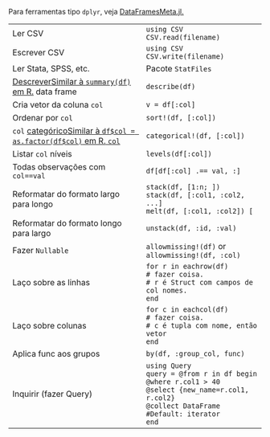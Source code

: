 Para ferramentas tipo `dplyr`, veja
[DataFramesMeta.jl.](https://github.com/JuliaStats/DataFramesMeta.jl)

|                                                                                                         |                                                                                                                                                                   |
| ------------------------------------------------------------------------------------------------------- | ----------------------------------------------------------------------------------------------------------------------------------------------------------------- |
| Ler CSV                                                                                                | `using CSV`<br>`CSV.read(filename)`                                                                                                                               |
| Escrever CSV                                                                                               | `using CSV`<br>`CSV.write(filename)`                                                                                                                              |
| Ler Stata, SPSS, etc.                                                                                  | Pacote `StatFiles`                                                                                                                                                |
| <a class="tooltip" href="#">Descrever<span>Similar à `summary(df)` em R.</span></a> data frame          | `describe(df)`                                                                                                                                                    |
| Cria vetor da coluna `col`                                                                             | `v = df[:col]`                                                                                                                                                    |
| Ordenar por `col`                                                                                           | `sort!(df, [:col])`                                                                                                                                               |
| `col` <a class="tooltip" href="#">categórico<span>Similar à `df$col = as.factor(df$col)` em R.</span> `col` | `categorical!(df, [:col])`                                                                                                                                        |
| Listar `col` níveis                                                                                       | `levels(df[:col])`                                                                                                                                                |
| Todas observações com `col==val`                                                                        | `df[df[:col] .== val, :]`                                                                                                                                         |
| Reformatar do formato largo para longo                                                                        | `stack(df, [1:n; ])`<br>`stack(df, [:col1, :col2, ...]`<br>`melt(df, [:col1, :col2]) [`                                                                           |
| Reformatar do formato longo para largo                                                                        | `unstack(df, :id, :val)`                                                                                                                                          |
| Fazer `Nullable`                                                                                         | `allowmissing!(df)` or `allowmissing!(df, :col)`                                                                                                                  |
| Laço sobre as linhas                                                                                           | `for r in eachrow(df)`<br>`# fazer coisa.`<br>`# r é Struct com campos de col nomes.`<br>`end`                                                                     |
| Laço sobre colunas                                                                                       | `for c in eachcol(df)`<br>`# fazer coisa.`<br>`# c é tupla com nome, então vetor`<br>`end`                                                                         |
| Aplica func aos grupos                                                                                    | `by(df, :group_col, func)`                                                                                                                                        |
| Inquirir (fazer Query)                                                                                                   | `using Query`<br>`query = @from r in df begin`<br>`@where r.col1 > 40`<br>`@select {new_name=r.col1, r.col2}`<br>`@collect DataFrame #Default: iterator`<br>`end` |
